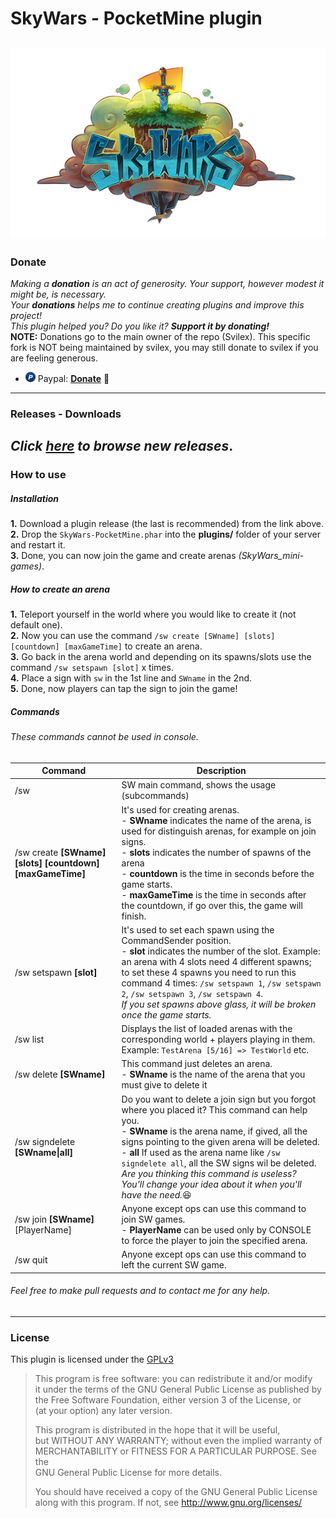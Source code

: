 # SkyWars - PocketMine plugin
![skywars](https://raw.githubusercontent.com/svilex/res/master/skywars.png)
---
### Donate
_Making a **donation** is an act of generosity. Your support, however modest it might be, is necessary._<br/>
_Your **donations** helps me to continue creating plugins and improve this project!_<br/>
_This plugin helped you? Do you like it? **Support it by donating!**_<br/>
**NOTE:** Donations go to the main owner of the repo (Svilex). This specific fork is NOT being maintained by svilex, you may still donate to svilex if you are feeling generous.

- ![Paypal](https://raw.githubusercontent.com/svilex/res/master/paypal.png) Paypal: [**Donate**](https://www.paypal.me/svile) :money_with_wings:

---
### Releases - Downloads
_Click [**here**](https://github.com/svilex/SkyWars-PocketMine/releases) to browse new releases_.
---
### How to use

##### Installation
**1.** Download a plugin release (the last is recommended) from the link above.<br/>
**2.** Drop the `SkyWars-PocketMine.phar` into the **plugins/** folder of your server and restart it.<br/>
**3.** Done, you can now join the game and create arenas _(SkyWars\_mini-games)_.

##### How to create an arena
**1.** Teleport yourself in the world where you would like to create it (not default one).<br/>
**2.** Now you can use the command `/sw create [SWname] [slots] [countdown] [maxGameTime]` to create an arena.<br/>
**3.** Go back in the arena world and depending on its spawns/slots use the command `/sw setspawn [slot]` x times.<br/>
**4.** Place a sign with `sw` in the 1st line and `SWname` in the 2nd.<br/>
**5.** Done, now players can tap the sign to join the game!

##### Commands
###### These commands cannot be used in console.
Command | Description
-----------|-----------
/sw        | SW main command, shows the usage (subcommands)
/sw create **[**SWname**]** **[**slots**]** **[**countdown**]** **[**maxGameTime**]** | It's used for creating arenas.<br/>- **SWname** indicates the name of the arena, is used for distinguish arenas, for example on join signs.<br/>- **slots** indicates the number of spawns of the arena<br/>- **countdown** is the time in seconds before the game starts.<br/>- **maxGameTime** is the time in seconds after the countdown, if go over this, the game will finish.
/sw setspawn **[**slot**]** | It's used to set each spawn using the CommandSender position.<br/>- **slot** indicates the number of the slot. Example: an arena with 4 slots need 4 different spawns; to set these 4 spawns you need to run this command 4 times: `/sw setspawn 1`, `/sw setspawn 2`, `/sw setspawn 3`, `/sw setspawn 4`.<br/>*If you set spawns above glass, it will be broken once the game starts.*
/sw list  | Displays the list of loaded arenas with the corresponding world + players playing in them. Example: `TestArena [5/16] => TestWorld` etc.
/sw delete **[**SWname**]** | This command just deletes an arena.<br/>- **SWname** is the name of the arena that you must give to delete it
/sw signdelete **[**SWname**\|**all**]** | Do you want to delete a join sign but you forgot where you placed it? This command can help you.<br/>- **SWname** is the arena name, if gived, all the signs pointing to the given arena will be deleted.<br/>- **all** If used as the arena name like `/sw signdelete all`, all the SW signs wil be deleted.<br/>_Are you thinking this command is useless? You'll change your idea about it when you'll have the need._:laughing:
/sw join **[**SWname**]** [PlayerName] | Anyone except ops can use this command to join SW games.<br/>- **PlayerName** can be used only by CONSOLE to force the player to join the specified arena.
/sw quit | Anyone except ops can use this command to left the current SW game.

###### _Feel free to make pull requests and to contact me for any help_.
---
### License
This plugin is licensed under the [GPLv3](http://www.gnu.org/licenses/gpl-3.0.html)

>This program is free software: you can redistribute it and/or modify<br/>
>it under the terms of the GNU General Public License as published by<br/>
>the Free Software Foundation, either version 3 of the License, or<br/>
>(at your option) any later version.<br/>
>
>This program is distributed in the hope that it will be useful,<br/>
>but WITHOUT ANY WARRANTY; without even the implied warranty of<br/>
>MERCHANTABILITY or FITNESS FOR A PARTICULAR PURPOSE.  See the<br/>
>GNU General Public License for more details.<br/>
>
>You should have received a copy of the GNU General Public License<br/>
>along with this program.  If not, see http://www.gnu.org/licenses/
